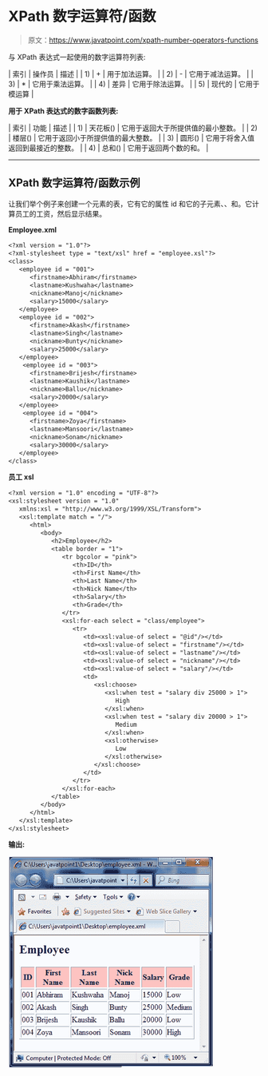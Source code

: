 # XPath 数字运算符/函数

> 原文：<https://www.javatpoint.com/xpath-number-operators-functions>

与 XPath 表达式一起使用的数字运算符列表:

| 索引 | 操作员 | 描述 |
| 1) | + | 用于加法运算。 |
| 2) | - | 它用于减法运算。 |
| 3) | * | 它用于乘法运算。 |
| 4) | 差异 | 它用于除法运算。 |
| 5) | 现代的 | 它用于模运算 |

**用于 XPath 表达式的数字函数列表:**

| 索引 | 功能 | 描述 |
| 1) | 天花板() | 它用于返回大于所提供值的最小整数。 |
| 2) | 楼层() | 它用于返回小于所提供值的最大整数。 |
| 3) | 圆形() | 它用于将舍入值返回到最接近的整数。 |
| 4) | 总和() | 它用于返回两个数的和。 |

* * *

## XPath 数字运算符/函数示例

让我们举个例子来创建一个<employee>元素的表，它有它的属性 id 和它的子元素<firstname>、<lastname>、<nickname>和<salary>。它计算员工的工资，然后显示结果。</salary></nickname></lastname></firstname></employee>

**Employee.xml**

```
<?xml version = "1.0"?>
<?xml-stylesheet type = "text/xsl" href = "employee.xsl"?>
<class>
   <employee id = "001">
      <firstname>Abhiram</firstname>
      <lastname>Kushwaha</lastname>
      <nickname>Manoj</nickname>
      <salary>15000</salary>
   </employee>
   <employee id = "002">
      <firstname>Akash</firstname>
      <lastname>Singh</lastname>
      <nickname>Bunty</nickname>
      <salary>25000</salary>
   </employee>
    <employee id = "003">
      <firstname>Brijesh</firstname>
      <lastname>Kaushik</lastname>
      <nickname>Ballu</nickname>
      <salary>20000</salary>
   </employee>
    <employee id = "004">
      <firstname>Zoya</firstname>
      <lastname>Mansoori</lastname>
      <nickname>Sonam</nickname>
      <salary>30000</salary>
   </employee>
</class>

```

**员工 xsl**

```
<?xml version = "1.0" encoding = "UTF-8"?>
<xsl:stylesheet version = "1.0"
   xmlns:xsl = "http://www.w3.org/1999/XSL/Transform">  
   <xsl:template match = "/">
      <html>
         <body>
            <h2>Employee</h2>				
            <table border = "1">
               <tr bgcolor = "pink">
                  <th>ID</th>
                  <th>First Name</th>
                  <th>Last Name</th>
                  <th>Nick Name</th>
                  <th>Salary</th>
                  <th>Grade</th>
               </tr>					
               <xsl:for-each select = "class/employee">
                  <tr>
                     <td><xsl:value-of select = "@id"/></td>
                     <td><xsl:value-of select = "firstname"/></td>
                     <td><xsl:value-of select = "lastname"/></td>
                     <td><xsl:value-of select = "nickname"/></td>
                     <td><xsl:value-of select = "salary"/></td>				
                     <td>
                        <xsl:choose>
                           <xsl:when test = "salary div 25000 > 1">
                              High
                           </xsl:when>							
                           <xsl:when test = "salary div 20000 > 1">
                              Medium
                           </xsl:when>							
                           <xsl:otherwise>
                              Low
                           </xsl:otherwise>
                        </xsl:choose>
                     </td>
                  </tr>	
               </xsl:for-each>
            </table>
         </body>
      </html>
   </xsl:template>
</xsl:stylesheet>

```

**输出:**

![XPATH Number operators functions 1](img/e19ac6dd639694c6e2a79d38f079a00e.png)